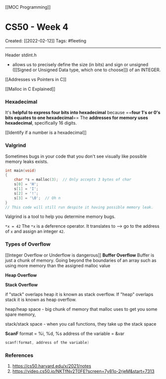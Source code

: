 [[MOC Programming]]

# CS50 - Week 4
Created:  [[2022-02-12]]
Tags: #fleeting 

---
Header stdint.h
- allows us to precisely define the size (in bits) and sign or unsigned ([[Signed or Unsigned Data type, which one to choose]]) of an INTEGER. 



[[Addresses vs Pointers in C]]



[[Malloc in C Explained]]



### Hexadecimal
It's **helpful to express four bits into hexadecimal** because 
==**four 1's or 0's bits equates to one hexadecimal**==
The **addresses for memory uses hexadecimal**, specifically 16 digits. 

[[Identify if a number is a hexadecimal]]





### Valgrind
Sometimes bugs in your code that you don't see visually like possible memory leaks exists. 
```C
int main(void)
{
	char *s = malloc(3);  // Only accepts 3 bytes of char 
	s[0] = 'H';
	s[1] = 'I';
	s[2] = '!';
	s[3] = '\0';  // Oh n
}
// This code will still run despite it having possible memory leak. 
```

Valgrind is a tool to help you determine memory bugs.

`*x = 42` The `*x` is a deference operator. 
It translates to --> go to the address of `x` and assign an integer `42`. 


### Types of Overflow
[[Integer Overflow or Underflow is dangerous]]
**Buffer Overflow**
Buffer is just a chunk of memory. Going beyond the boundaries of an array such as using more memory than the assigned malloc value

**Heap Overflow**


**Stack Overflow**

if "stack" overlaps heap it is known as stack overflow. 
If "heap" overlaps stack it is known as heap overflow.


heap/heap space - big chunk of memory that malloc uses to get you some spare memory,

stack/stack space - when you call functions, they take up the stack space


**ScanF**
format = %i, %d, %s
address of the variable = &var
```C
scanf(format, address of the variable)
```






### References
1. https://cs50.harvard.edu/x/2021/notes
2. https://video.cs50.io/NKTfNv2T0FE?screen=7y81o-2rjeM&start=7313